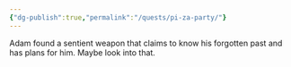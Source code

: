 ```yaml
---
{"dg-publish":true,"permalink":"/quests/pi-za-party/"}
---
```


Adam found a sentient weapon that claims to know his forgotten past and has plans for him.  Maybe look into that.